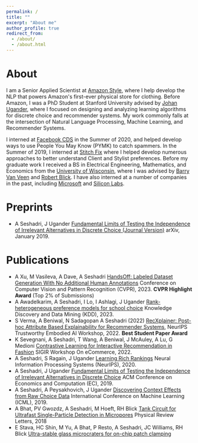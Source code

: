 ```yaml
---
permalink: /
title: ""
excerpt: "About me"
author_profile: true
redirect_from: 
  - /about/
  - /about.html
---
```


About
======
I am a Senior Applied Scientist at [Amazon Style](https://www.amazon.com/b?ie=UTF8&node=23676409011), where I help develop the NLP that powers Amazon's first-ever physical store for clothing. Before Amazon, I was a PhD Student at Stanford University advised by [Johan Ugander](http://stanford.edu/~jugander/), where I focused on designing and analyzing learning algorithms for discrete choice and recommender systems. My work commonly falls at the intersection of Natural Language Processing, Machine Learning, and Recommender Systems.

I interned at [Facebook CDS](https://research.fb.com/teams/core-data-science/) in the Summer of 2020, and helped develop ways to use People You May Know (PYMK) to catch spammers. In the Summer of 2019, I interned at [Stitch Fix](https://algorithms-tour.stitchfix.com/) where I helped develop numerous approaches to better understand Client and Stylist preferences. Before my graduate work I received a BS in Electrical Engineering, Mathematics, and Economics from the [University of Wisconsin](https://www.wisc.edu/), where I was advised by [Barry Van Veen](https://directory.engr.wisc.edu/ece/Faculty/Vanveen_Barry/) and [Robert Blick](https://directory.engr.wisc.edu/mse/Faculty/Blick_Robert/). I have also interned at a number of companies in the past, including [Microsoft](https://azure.microsoft.com/en-us/services/media-services/) and [Silicon Labs](https://www.silabs.com/).

Preprints
======
- A Seshadri, J Ugander
[Fundamental Limits of Testing the Independence of Irrelevant Alternatives in Discrete Choice (Journal Version)](https://arxiv.org/abs/2001.07042)
arXiv, January 2019. 

Publications
======
- A Xu, M Vasileva, A Dave, A Seshadri
[HandsOff: Labeled Dataset Generation With No Additional Human Annotations](https://arxiv.org/abs/2212.12645) Conference on Computer Vision and Pattern Recognition (CVPR), 2023. **CVPR Highlight Award** (Top 2% of Submissions)
- A Awadelkarim, A Seshadri, I Lo, I Ashlagi, J Ugander
[Rank-heterogeneous preference models for school choice](https://arxiv.org/abs/2306.01801) Knowledge Discovery and Data Mining (KDD), 2023.
-	S Verma, A Beniwal, N Sadagopan A Seshadri (2022) [RecXplainer: Post-hoc Attribute Based Explainability for Recommender Systems](https://arxiv.org/abs/2211.14935), NeurIPS Trustworthy Embodied AI Workshop, 2022. **Best Student Paper Award**
- K Sevegnani, A Seshadri, T Wang, A Beniwal, J McAuley, A Lu, G Medioni
[Contrastive Learning for Interactive Recommendation in Fashion](https://arxiv.org/abs/2207.12033) SIGIR Workshop On eCommerce, 2022.
- A Seshadri, S Ragain, J Ugander
[Learning Rich Rankings](https://arjunsesh.github.io/files/lrr_neurips.pdf)
Neural Information Processing Systems (NeurIPS), 2020.
- A Seshadri, J Ugander
[Fundamental Limits of Testing the Independence of Irrelevant Alternatives in Discrete Choice](https://dl.acm.org/doi/10.1145/3328526.3329656)
ACM Conference on Economics and Computation (EC), 2019.
- A Seshadri, A Peysakhovich, J Ugander
[Discovering Context Effects from Raw Choice Data](https://arxiv.org/abs/1902.03266)
International Conference on Machine Learning (ICML), 2019.
- A Bhat, PV Gwozdz, A Seshadri, M Hoeft, RH Blick
[Tank Circuit for Ultrafast Single-Particle Detection in Micropores](https://journals.aps.org/prl/abstract/10.1103/PhysRevLett.121.078102)
Physical Review Letters, 2018
- E Stava, HC Shin, M Yu, A Bhat, P Resto, A Seshadri, JC Williams, RH Blick
[Ultra-stable glass microcraters for on-chip patch clamping](https://pubs.rsc.org/en/content/articlelanding/2014/ra/c4ra04978k/unauth#!divAbstract)
